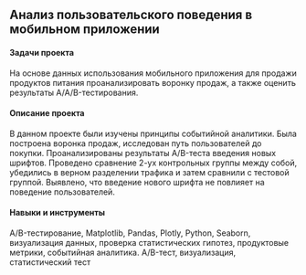 ## Анализ пользовательского поведения в мобильном приложении
#### Задачи проекта
На основе данных использования мобильного приложения для продажи продуктов питания проанализировать воронку продаж, а также оценить результаты A/A/B-тестирования.

#### Описание проекта
В данном проекте были изучены принципы событийной аналитики. Была построена воронка продаж, исследован путь пользователей до покупки. Проанализированы результаты A/B-теста введения новых шрифтов. Проведено сравнение 2-ух контрольных группы между собой, убедились в верном разделении трафика и затем сравнили с тестовой группой. Выявлено, что введение нового шрифта не повлияет на поведение пользователей.

#### Навыки и инструменты
A/B-тестирование, Matplotlib, Pandas, Plotly, Python, Seaborn, визуализация данных, проверка статистических гипотез, продуктовые метрики, событийная аналитика.
A/B-тест, визуализация, статистический тест
